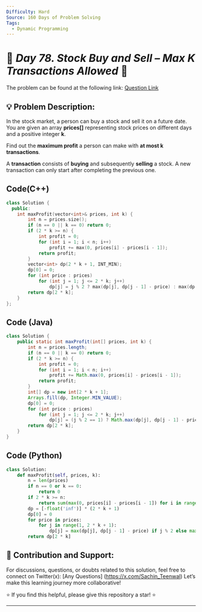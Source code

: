 ```yaml
---
Difficulty: Hard  
Source: 160 Days of Problem Solving  
Tags:
  - Dynamic Programming
---
```


# 🚀 _Day 78. Stock Buy and Sell – Max K Transactions Allowed_ 🧠


The problem can be found at the following link: [Question Link](https://www.geeksforgeeks.org/batch/gfg-160-problems/track/dynamic-programming-gfg-160/problem/maximum-profit4657)  

## 💡 **Problem Description:**

In the stock market, a person can buy a stock and sell it on a future date. You are given an array **prices[]** representing stock prices on different days and a positive integer **k**.  

Find out the **maximum profit** a person can make with **at most k transactions**.  

A **transaction** consists of **buying** and subsequently **selling** a stock. A new transaction can only start after completing the previous one.  


## Code(C++)
```cpp
class Solution {
  public:
    int maxProfit(vector<int>& prices, int k) {
        int n = prices.size();
        if (n == 0 || k == 0) return 0;
        if (2 * k >= n) {
            int profit = 0;
            for (int i = 1; i < n; i++)
                profit += max(0, prices[i] - prices[i - 1]);
            return profit;
        }
        vector<int> dp(2 * k + 1, INT_MIN);
        dp[0] = 0;
        for (int price : prices)
            for (int j = 1; j <= 2 * k; j++)
                dp[j] = j % 2 ? max(dp[j], dp[j - 1] - price) : max(dp[j], dp[j - 1] + price);
        return dp[2 * k];
    }
};
```

## Code (Java)

```java
class Solution {
    public static int maxProfit(int[] prices, int k) {
        int n = prices.length;
        if (n == 0 || k == 0) return 0;
        if (2 * k >= n) {
            int profit = 0;
            for (int i = 1; i < n; i++)
                profit += Math.max(0, prices[i] - prices[i - 1]);
            return profit;
        }
        int[] dp = new int[2 * k + 1];
        Arrays.fill(dp, Integer.MIN_VALUE);
        dp[0] = 0;
        for (int price : prices)
            for (int j = 1; j <= 2 * k; j++)
                dp[j] = (j % 2 == 1) ? Math.max(dp[j], dp[j - 1] - price) : Math.max(dp[j], dp[j - 1] + price);
        return dp[2 * k];
    }
}
```

## Code (Python)

```python
class Solution:
    def maxProfit(self, prices, k):
        n = len(prices)
        if n == 0 or k == 0:
            return 0
        if 2 * k >= n:
            return sum(max(0, prices[i] - prices[i - 1]) for i in range(1, n))
        dp = [-float('inf')] * (2 * k + 1)
        dp[0] = 0
        for price in prices:
            for j in range(1, 2 * k + 1):
                dp[j] = max(dp[j], dp[j - 1] - price) if j % 2 else max(dp[j], dp[j - 1] + price)
        return dp[2 * k]
```



## 🎯 **Contribution and Support:**

For discussions, questions, or doubts related to this solution, feel free to connect on Twitter(x): [Any Questions] (https://x.com/Sachin_Teenwal) Let’s make this learning journey more collaborative!

⭐ If you find this helpful, please give this repository a star! ⭐

---
